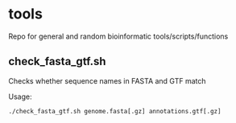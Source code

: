 # tools
Repo for general and random bioinformatic tools/scripts/functions

## check_fasta_gtf.sh
Checks whether sequence names in FASTA and GTF match 

Usage: 
```
./check_fasta_gtf.sh genome.fasta[.gz] annotations.gtf[.gz]
```
